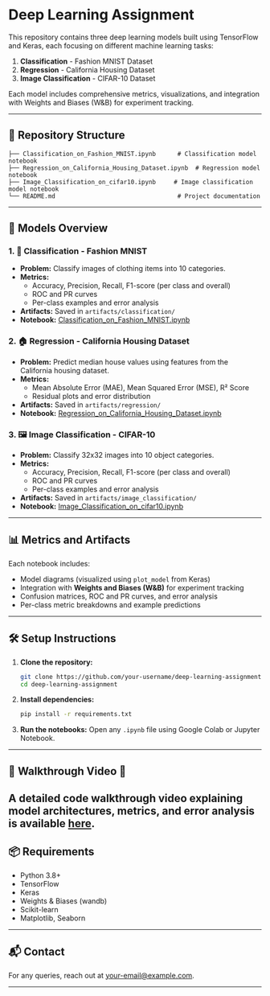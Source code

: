 # Deep Learning Assignment

This repository contains three deep learning models built using TensorFlow and Keras, each focusing on different machine learning tasks:

1. **Classification** - Fashion MNIST Dataset  
2. **Regression** - California Housing Dataset  
3. **Image Classification** - CIFAR-10 Dataset  

Each model includes comprehensive metrics, visualizations, and integration with Weights and Biases (W&B) for experiment tracking.

---

## 📂 Repository Structure

```
├── Classification_on_Fashion_MNIST.ipynb      # Classification model notebook
├── Regression_on_California_Housing_Dataset.ipynb  # Regression model notebook
├── Image_Classification_on_cifar10.ipynb     # Image classification model notebook
└── README.md                                  # Project documentation
```

---

## 🚀 Models Overview

### 1. 🧥 Classification - Fashion MNIST
- **Problem:** Classify images of clothing items into 10 categories.
- **Metrics:** 
  - Accuracy, Precision, Recall, F1-score (per class and overall)
  - ROC and PR curves
  - Per-class examples and error analysis
- **Artifacts:** Saved in `artifacts/classification/`
- **Notebook:** [Classification_on_Fashion_MNIST.ipynb](Classification_on_Fashion_MNIST.ipynb)

### 2. 🏠 Regression - California Housing Dataset
- **Problem:** Predict median house values using features from the California housing dataset.
- **Metrics:** 
  - Mean Absolute Error (MAE), Mean Squared Error (MSE), R² Score
  - Residual plots and error distribution
- **Artifacts:** Saved in `artifacts/regression/`
- **Notebook:** [Regression_on_California_Housing_Dataset.ipynb](Regression_on_California_Housing_Dataset.ipynb)

### 3. 🖼️ Image Classification - CIFAR-10
- **Problem:** Classify 32x32 images into 10 object categories.
- **Metrics:** 
  - Accuracy, Precision, Recall, F1-score (per class and overall)
  - ROC and PR curves
  - Per-class examples and error analysis
- **Artifacts:** Saved in `artifacts/image_classification/`
- **Notebook:** [Image_Classification_on_cifar10.ipynb](Image_Classification_on_cifar10.ipynb)

---

## 📊 Metrics and Artifacts
Each notebook includes:
- Model diagrams (visualized using `plot_model` from Keras)
- Integration with **Weights and Biases (W&B)** for experiment tracking
- Confusion matrices, ROC and PR curves, and error analysis
- Per-class metric breakdowns and example predictions

---

## 🛠️ Setup Instructions

1. **Clone the repository:**
   ```bash
   git clone https://github.com/your-username/deep-learning-assignment.git
   cd deep-learning-assignment
   ```

2. **Install dependencies:**
   ```bash
   pip install -r requirements.txt
   ```

3. **Run the notebooks:**
   Open any `.ipynb` file using Google Colab or Jupyter Notebook.

---

## 📝 Walkthrough Video 🎥
A detailed code walkthrough video explaining model architectures, metrics, and error analysis is available [here](https://www.youtube.com/). 
---

## 📦 Requirements
- Python 3.8+
- TensorFlow
- Keras
- Weights & Biases (wandb)
- Scikit-learn
- Matplotlib, Seaborn

---

## 📬 Contact
For any queries, reach out at [your-email@example.com](mailto:your-email@example.com).

---
